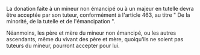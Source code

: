 La donation faite à un mineur non émancipé ou à un majeur en tutelle devra être acceptée par son tuteur, conformément à l'article 463, au titre " De la minorité, de la tutelle et de l'émancipation ".

Néanmoins, les père et mère du mineur non émancipé, ou les autres ascendants, même du vivant des père et mère, quoiqu'ils ne soient pas tuteurs du mineur, pourront accepter pour lui.
